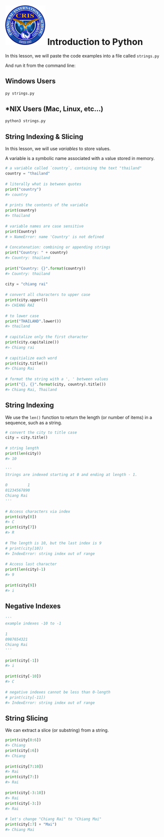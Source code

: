 # ![Chiang Rai International School](../images/logo.png?raw=true) Introduction to Python

In this lesson, we will paste the code examples into a file called `strings.py`

And run it from the command line:

## Windows Users

```bash
py strings.py
```

## *NIX Users (Mac, Linux, etc...)

```bash
python3 strings.py
```

## String Indexing & Slicing

In this lesson, we will use *variables* to store values.

A variable is a symbolic name associated with a value stored in memory.

```python
# a variable called `country`, containing the text "thailand"
country = "thailand"

# literally what is between quotes
print("country")
#> country

# prints the contents of the variable
print(country)
#> thailand

# variable names are case sensitive
print(Country)
# > NameError: name 'Country' is not defined

# Concatenation: combining or appending strings
print("Country: " + country)
#> Country: thailand

print("Country: {}".format(country))
#> Country: thailand

city = "chiang rai"

# convert all characters to upper case
print(city.upper())
#> CHIANG RAI

# to lower case
print("THAILAND".lower())
#> thailand

# capitalize only the first character
print(city.capitalize())
#> Chiang rai

# capitialize each word
print(city.title())
#> Chiang Rai

# format the string with a ', ' between values
print("{}, {}".format(city, country).title())
#> Chiang Rai, Thailand
```

## String Indexing

We use the `len()` function to return the length (or number of items) in a sequence, such as a string.

```python
# convert the city to title case
city = city.title()

# string length
print(len(city))
#> 10

'''
Strings are indexed starting at 0 and ending at length - 1.

0         1
01234567890
Chiang Rai
'''

# Access characters via index
print(city[0])
#> C
print(city[7])
#> R

# The length is 10, but the last index is 9
# print(city[10])
#> IndexError: string index out of range

# Access last character
print(len(city)-1)
#> 9

print(city[9])
#> i
```

## Negative Indexes

```python
'''
example indexes -10 to -1

1        
0987654321
Chiang Rai
'''

print(city[-1])
#> i

print(city[-10])
#> C

# negative indexes cannot be less than 0-length
# print(city[-11])
#> IndexError: string index out of range
```

## String Slicing

We can extract a slice (or substring) from a string.

```python
print(city[0:6])
#> Chiang
print(city[:6])
#> Chiang

print(city[7:10])
#> Rai
print(city[7:])
#> Rai

print(city[-3:10])
#> Rai
print(city[-3:])
#> Rai

# let's change "Chiang Rai" to "Chiang Mai"
print(city[:7] + "Mai")
#> Chiang Mai
```
